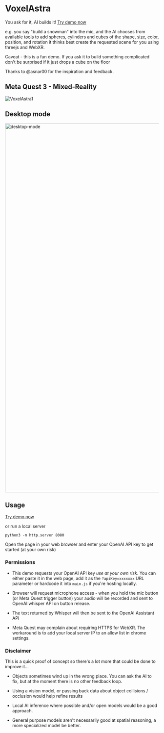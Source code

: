 # VoxelAstra
You ask for it, AI builds it! [Try demo now](https://8bitkick.github.io/VoxelAstra/)

e.g. you say "build a snowman" into the mic, and the AI chooses from available [tools](https://github.com/8bitkick/VoxelAstra/blob/main/src/assistantConfig.js) to add spheres, cylinders and cubes of the shape, size, color, position, and rotation it thinks best create the requested scene for you using threejs and WebXR.

Caveat - this is a fun demo. If you ask it to build something complicated don't be surprised if it just drops a cube on the floor


Thanks to @asnar00 for the inspiration and feedback.

## Meta Quest 3 - Mixed-Reality
![VoxelAstra1](https://github.com/8bitkick/8bitkick.github.io/assets/26802703/cce45b46-5980-4aeb-8d9b-662f1dfb76e7)


## Desktop mode
<img width="1204" alt="desktop-mode" src="https://github.com/8bitkick/8bitkick.github.io/assets/26802703/e40d420e-462e-47e8-8d2b-7b042560112a">


## Usage

[Try demo now](https://8bitkick.github.io/VoxelAstra/)

or run a local server

```
python3 -m http.server 8080
```

Open the page in your web browser and enter your OpenAI API key to get started (at your own risk)

### Permissions

* This demo requests your OpenAI API key *use at your own risk*. You can either paste it in the web page, add it as the `?apiKey=xxxxxxx` URL parameter or hardcode it into `main.js` if you're hosting locally.

* Browser will request microphone access - when you hold the mic button (or Meta Quest trigger button) your audio will be recorded and sent to OpenAI whisper API on button release.

* The text returned by Whisper will then be sent to the OpenAI Assistant API

* Meta Quest may complain about requiring HTTPS for WebXR. The workaround is to add your local server IP to an allow list in chrome settings.

### Disclaimer

This is a quick proof of concept so there's a lot more that could be done to improve it...


* Objects sometimes wind up in the wrong place. You can ask the AI to fix, but at the moment there is no other feedback loop.

* Using a vision model, or passing back data about object collisions / occlusion would help refine results

* Local AI inference where possible and/or open models would be a good approach.

* General purpose models aren't necessarily good at spatial reasoning, a more specialized model be better.

